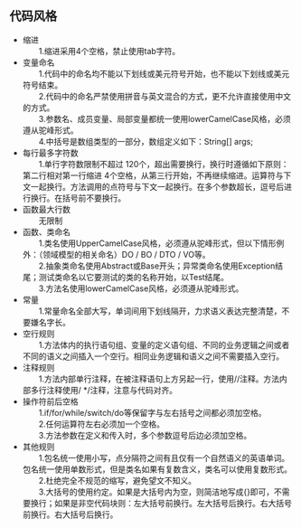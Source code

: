 ## 代码风格

- 缩进<br/>
  &emsp;&emsp;1.缩进采用4个空格，禁止使用tab字符。<br/>
- 变量命名<br/>
  &emsp;&emsp;1.代码中的命名均不能以下划线或美元符号开始，也不能以下划线或美元符号结束。<br/>
  &emsp;&emsp;2.代码中的命名严禁使用拼音与英文混合的方式，更不允许直接使用中文的方式。<br/>
  &emsp;&emsp;3.参数名、成员变量、局部变量都统一使用lowerCamelCase风格，必须遵从驼峰形式。<br/>
  &emsp;&emsp;4.中括号是数组类型的一部分，数组定义如下：String[] args;<br/>
- 每行最多字符数<br/>
  &emsp;&emsp;1.单行字符数限制不超过 120个，超出需要换行，换行时遵循如下原则：第二行相对第一行缩进 4个空格，从第三行开始，不再继续缩进。运算符与下文一起换行。方法调用的点符号与下文一起换行。在多个参数超长，逗号后进行换行。在括号前不要换行。
  <br/>
- 函数最大行数<br/>
  &emsp;&emsp;无限制<br/>
- 函数、类命名<br/>
  &emsp;&emsp;1.类名使用UpperCamelCase风格，必须遵从驼峰形式，但以下情形例外：（领域模型的相关命名）DO / BO / DTO / VO等。<br/>
  &emsp;&emsp;2.抽象类命名使用Abstract或Base开头；异常类命名使用Exception结尾；测试类命名以它要测试的类的名称开始，以Test结尾。<br/>
  &emsp;&emsp;3.方法名使用lowerCamelCase风格，必须遵从驼峰形式。<br/>
- 常量<br/>
  &emsp;&emsp;1.常量命名全部大写，单词间用下划线隔开，力求语义表达完整清楚，不要嫌名字长。<br/>
- 空行规则<br/>
  &emsp;&emsp;1.方法体内的执行语句组、变量的定义语句组、不同的业务逻辑之间或者不同的语义之间插入一个空行。相同业务逻辑和语义之间不需要插入空行。<br/>
- 注释规则<br/>
  &emsp;&emsp;1.方法内部单行注释，在被注释语句上方另起一行，使用//注释。方法内部多行注释使用/ */注释，注意与代码对齐。<br/>
- 操作符前后空格<br/>
  &emsp;&emsp;1.if/for/while/switch/do等保留字与左右括号之间都必须加空格。<br/>
  &emsp;&emsp;2.任何运算符左右必须加一个空格。<br/>
  &emsp;&emsp;3.方法参数在定义和传入时，多个参数逗号后边必须加空格。<br/>
- 其他规则<br/>
  &emsp;&emsp;1.包名统一使用小写，点分隔符之间有且仅有一个自然语义的英语单词。包名统一使用单数形式，但是类名如果有复数含义，类名可以使用复数形式。<br/>
  &emsp;&emsp;2.杜绝完全不规范的缩写，避免望文不知义。<br/>
  &emsp;&emsp;3.大括号的使用约定。如果是大括号内为空，则简洁地写成{}即可，不需要换行；如果是非空代码块则：左大括号前换行。左大括号后换行。右大括号前换行。右大括号后换行。<br/> 
